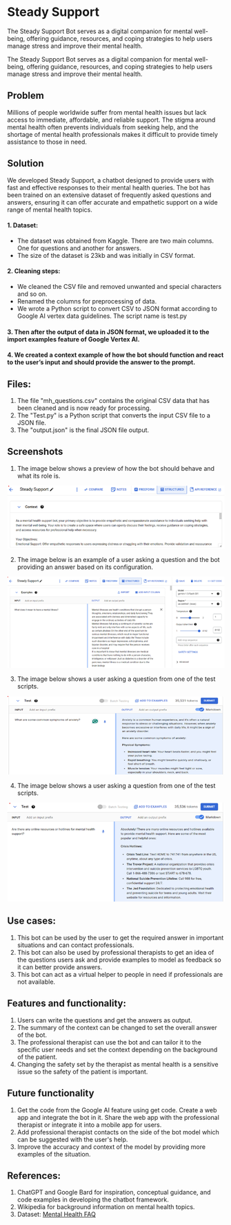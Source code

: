 # Steady Support
The Steady Support Bot serves as a digital companion for mental well-being, offering guidance, resources, and coping strategies to help users manage stress and improve their mental health.

The Steady Support Bot serves as a digital companion for mental well-being, offering guidance, resources, and coping strategies to help users manage stress and improve their mental health.

## Problem

Millions of people worldwide suffer from mental health issues but lack access to immediate, affordable, and reliable support. The stigma around mental health often prevents individuals from seeking help, and the shortage of mental health professionals makes it difficult to provide timely assistance to those in need.

## Solution

We developed Steady Support, a chatbot designed to provide users with fast and effective responses to their mental health queries. The bot has been trained on an extensive dataset of frequently asked questions and answers, ensuring it can offer accurate and empathetic support on a wide range of mental health topics.

#### 1.	Dataset:
   - The dataset was obtained from Kaggle. There are two main columns. One for questions and another for answers.
   - The size of the dataset is 23kb and was initially in CSV format. 

#### 2.	Cleaning steps:
  - We cleaned the CSV file and removed unwanted and special characters and so on.
  - Renamed the columns for preprocessing of data.
  - We wrote a Python script to convert CSV to JSON format according to Google AI vertex data guidelines. The script name is test.py
#### 3.	Then after the output of data in JSON format, we uploaded it to the import examples feature of Google Vertex AI.
#### 4.	We created a context example of how the bot should function and react to the user’s input and should provide the answer to the prompt.

## Files:
1. The file "mh_questions.csv" contains the original CSV data that has been cleaned and is now ready for processing.
2. The "Test.py" is a Python script that converts the input CSV file to a JSON file.
3. The "output.json" is the final JSON file output. 

## Screenshots

1. The image below shows a preview of how the bot should behave and what its role is.

![Alt text](Screenshots_and_videos/context.png)

2. The image below is an example of a user asking a question and the bot providing an answer based on its configuration.

![Alt text](Screenshots_and_videos/example.png)

3. The image below shows a user asking a question from one of the test scripts.

![Alt text](Screenshots_and_videos/test_script_1.png)

4. The image below shows a user asking a question from one of the test scripts.

![Alt text](Screenshots_and_videos/test_script_2.png)


## Use cases:
1.	This bot can be used by the user to get the required answer in important situations and can contact professionals.
2.	This bot can also be used by professional therapists to get an idea of the questions users ask and provide examples to model as feedback so it can better provide answers.
3.	This bot can act as a virtual helper to people in need if professionals are not available.

## Features and functionality:
1.	Users can write the questions and get the answers as output.
2.	The summary of the context can be changed to set the overall answer of the bot.
3.	The professional therapist can use the bot and can tailor it to the specific user needs and set the context depending on the background of the patient.
4.	Changing the safety set by the therapist as mental health is a sensitive issue so the safety of the patient is important.

## Future functionality
1.	Get the code from the Google AI feature using get code. Create a web app and integrate the bot in it. Share the web app with the professional therapist or integrate it into a mobile app for users.
2.	Add professional therapist contacts on the side of the bot model which can be suggested with the user's help.
3.	Improve the accuracy and context of the model by providing more examples of the situation.

## References:
1.	ChatGPT and Google Bard for inspiration, conceptual guidance, and code examples in developing the chatbot framework.
2.	Wikipedia for background information on mental health topics.
3.	Dataset: [Mental Health FAQ](https://www.kaggle.com/datasets/narendrageek/mental-health-faq-for-chatbot)
